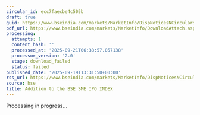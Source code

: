 ```yaml
---
circular_id: ecc7faecbe4c505b
draft: true
guid: https://www.bseindia.com/markets/MarketInfo/DispNoticesNCirculars.aspx?Noticeid={D81BAA3D-2D1B-4022-A211-453D2A426EC4}&noticeno=20250919-31&dt=09/19/2025&icount=31&totcount=44&flag=0
pdf_url: https://www.bseindia.com/markets/MarketInfo/DownloadAttach.aspx?id=20250919-31&attachedId=
processing:
  attempts: 1
  content_hash: ''
  processed_at: '2025-09-21T06:38:57.057138'
  processor_version: '2.0'
  stage: download_failed
  status: failed
published_date: '2025-09-19T13:31:50+00:00'
rss_url: https://www.bseindia.com/markets/MarketInfo/DispNoticesNCirculars.aspx?Noticeid={D81BAA3D-2D1B-4022-A211-453D2A426EC4}&noticeno=20250919-31&dt=09/19/2025&icount=31&totcount=44&flag=0
source: bse
title: Addition to the BSE SME IPO INDEX
---
```


Processing in progress...